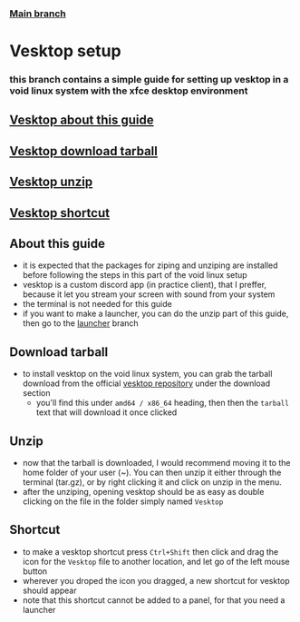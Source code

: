 ### [Main branch](https://github.com/P-OEM/P-OEM-s-void-setup)

# Vesktop setup
### this branch contains a simple guide for setting up vesktop in a void linux system with the xfce desktop environment

## [Vesktop about this guide](#about-this-guide)
## [Vesktop download tarball](#download-tarball)
## [Vesktop unzip](#unzip)
## [Vesktop shortcut](#shortcut)

## About this guide
* it is expected that the packages for ziping and unziping are installed before following the steps in this part of the void linux setup
* vesktop is a custom discord app (in practice client), that I preffer, because it let you stream your screen with sound from your system
* the terminal is not needed for this guide
* if you want to make a launcher, you can do the unzip part of this guide, then go to the [launcher](https://github.com/P-OEM/P-OEM-s-void-setup/tree/launcher) branch

## Download tarball
* to install vesktop on the void linux system, you can grab the tarball download from the official [vesktop repository](https://github.com/Vencord/Vesktop?tab=readme-ov-file) under the download section
  * you'll find this under `amd64 / x86_64` heading, then then the `tarball` text that will download it once clicked

## Unzip
* now that the tarball is downloaded, I would recommend moving it to the home folder of your user (~). You can then unzip it either through the terminal (tar.gz), or by right clicking it and click on unzip in the menu.
* after the unziping, opening vesktop should be as easy as double clicking on the file in the folder simply named `Vesktop`

## Shortcut
* to make a vesktop shortcut press `Ctrl+Shift` then click and drag the icon for the `Vesktop` file to another location, and let go of the left mouse button
* wherever you droped the icon you dragged, a new shortcut for vesktop should appear
* note that this shortcut cannot be added to a panel, for that you need a launcher
